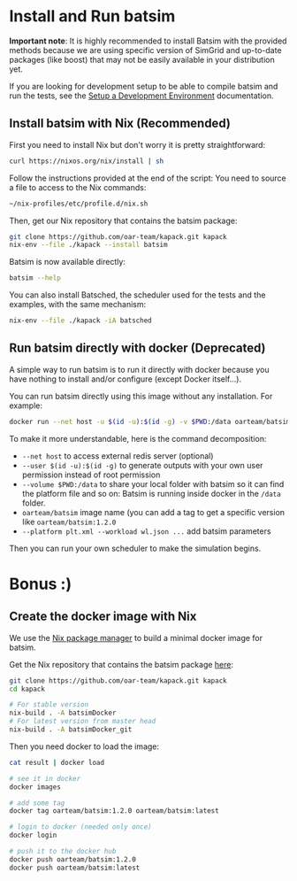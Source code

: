 # Install and Run batsim

**Important note**: It is highly recommended to install Batsim with the
provided methods because we are using specific version of SimGrid and
up-to-date packages (like boost) that may not be easily available in your
distribution yet.

If you are looking for development setup to be able to compile batsim and
run the tests, see the [Setup a Development Environment](dev_batsim.md)
documentation.

## Install batsim with Nix (**Recommended**)

First you need to install Nix but don't worry it is pretty straightforward:
```sh
curl https://nixos.org/nix/install | sh
```

Follow the instructions provided at the end of the script: You need to
source a file to access to the Nix commands:
```sh
~/nix-profiles/etc/profile.d/nix.sh
```

Then, get our Nix repository that contains the batsim package:
```sh
git clone https://github.com/oar-team/kapack.git kapack
nix-env --file ./kapack --install batsim
```

Batsim is now available directly:
```sh
batsim --help
```

You can also install Batsched, the scheduler used for the tests and the
examples, with the same mechanism:
```sh
nix-env --file ./kapack -iA batsched
```

## Run batsim directly with docker (Deprecated)

A simple way to run batsim is to run it directly with docker because you
have nothing to install and/or configure (except Docker itself...).

You can run batsim directly using this image without any installation. For
example:
```sh
docker run --net host -u $(id -u):$(id -g) -v $PWD:/data oarteam/batsim  -p ./platforms/energy_platform_homogeneous_no_net_32.xml -w ./workload_seed20_200jobs.json -e seed20
```

To make it more understandable, here is the command decomposition:

- ``--net host`` to access external redis server (optional)
- ``--user $(id -u):$(id -g)`` to generate outputs with your own user permission instead of root permission
- ``--volume $PWD:/data`` to share your local folder with batsim so it can
  find the platform file and so on: Batsim is running inside docker in the
  ``/data`` folder.
- ``oarteam/batsim`` image name (you can add a tag to get a specific version like ``oarteam/batsim:1.2.0``
- ``--platform plt.xml --workload wl.json ...`` add batsim parameters

Then you can run your own scheduler to make the simulation begins.

# Bonus :)

## Create the docker image with Nix

We use the [Nix package manager](https://nixos.org/nix/) to build a minimal
docker image for batsim.

Get the Nix repository that contains the batsim package [here](https://github.com/oar-team/kapack/):

```sh
git clone https://github.com/oar-team/kapack.git kapack
cd kapack

# For stable version
nix-build . -A batsimDocker
# For latest version from master head
nix-build . -A batsimDocker_git
```

Then you need docker to load the image:
```sh
cat result | docker load

# see it in docker
docker images

# add some tag
docker tag oarteam/batsim:1.2.0 oarteam/batsim:latest

# login to docker (needed only once)
docker login

# push it to the docker hub
docker push oarteam/batsim:1.2.0
docker push oarteam/batsim:latest

```

